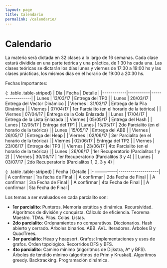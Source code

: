 ```yaml
---
layout: page
title: Calendario
permalink: /calendario/
---
```


Calendario
=========

La materia será dictada en 32 clases a lo largo de 16 semanas. Cada clase estará dividida en una parte teórica y una práctica, de 1:30 hs cada una. Las clases teóricas se dictarán los días lunes y viernes de 17:30 a 19:00 hs y las clases prácticas, los mismos días en el horario de 19:00 a 20:30 hs.

Fechas Importantes:

{: .table .table-striped}
| Día        |   Fecha   |      Detalle     |
|------------|-----------|------------------|
| Lunes      | 13/03/17 | Entrega del TP0 |
| Lunes      | 20/03/17 | Entrega del Vector Dinámico |
| Viernes    | 31/03/17 | Entrega de la Pila Dinámica |
| Viernes    | 07/04/17 | 1er Parcialito (en el horario de la teórica) |
| Viernes    | 07/04/17 | Entrega de la Cola Enlazada |
| Lunes      | 17/04/17 | Entrega de la Lista Enlazada |
| Viernes    | 05/05/17 | Entrega del Hash |
| Lunes      | 12/05/17 | Entrega del TP1 |
| Lunes      | 15/05/17 | 2do Parcialito (en el horario de la teórica) |
| Lunes      | 15/05/17 | Entrega del ABB |
| Viernes    | 26/05/17 | Entrega del Heap |
| Viernes    | 02/06/17 | 3er Parcialito (en el horario de la teórica) |
| Viernes    | 02/06/17 | Entrega del TP2 |
| Viernes    | 23/06/17 | Entrega del TP3 |
| Viernes    | 23/06/17 | 4to Parcialito (en el horario de la teórica) |
| Lunes      | 26/06/17 | 1er Recuperatorio (Parcialitos 1 y 2) |
| Viernes    | 30/06/17 | 1er Recuperatorio (Parcialitos 3 y 4) |
| Lunes      | 03/07/17 | 2do Recuperatorio (Parcialitos 1, 2, 3 y 4) |

{: .table .table-striped}
| Fecha       |      Detalle       |
|- -----------|--------------------|
| A confirmar | 1ra fecha de Final |
| A confirmar | 2da Fecha de Final |
| A confirmar | 3ra Fecha de Final |
| A confirmar | 4ta Fecha de Final |
| A confirmar | 5ta Fecha de Final |


Los temas a ser evaluados en cada parcialito son:
- **1er parcialito**: Punteros. Memoria estática y dinámica. Recursividad. Algoritmos de división y conquista. Cálculo de eficiencia. Teorema Maestro. TDAs. Pilas. Colas. Listas.
- **2do parcialito**: Ordenamientos no comparativos. Diccionarios. Hash abierto y cerrado. Árboles binarios. ABB. AVL. Iteradores. Árboles B y QuadTrees.
- **3er parcialito**: Heap y heapsort. Grafos: Implementaciones y usos de grafos. Orden topológico. Recorridos DFS y BFS.
- **4to parcialito**: Camino mínimo (algoritmos de Dijkstra, A* y BFS). Árboles de tendido mínimo (algoritmos de Prim y Kruskal). Algoritmos greedy. Backtracking. Programación dinámica.
